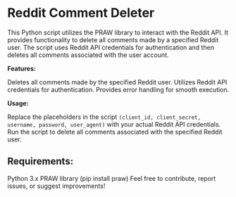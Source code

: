# Reddit Comment Deleter
This Python script utilizes the PRAW library to interact with the Reddit API. It provides functionality to delete all comments made by a specified Reddit user. The script uses Reddit API credentials for authentication and then deletes all comments associated with the user account.

**Features:**

Deletes all comments made by the specified Reddit user.
Utilizes Reddit API credentials for authentication.
Provides error handling for smooth execution.

**Usage:**

Replace the placeholders in the script ```(client_id, client_secret, username, password, user_agent)``` with your actual Reddit API credentials.
Run the script to delete all comments associated with the specified Reddit user.

## Requirements:
Python 3.x
PRAW library (pip install praw)
Feel free to contribute, report issues, or suggest improvements!
